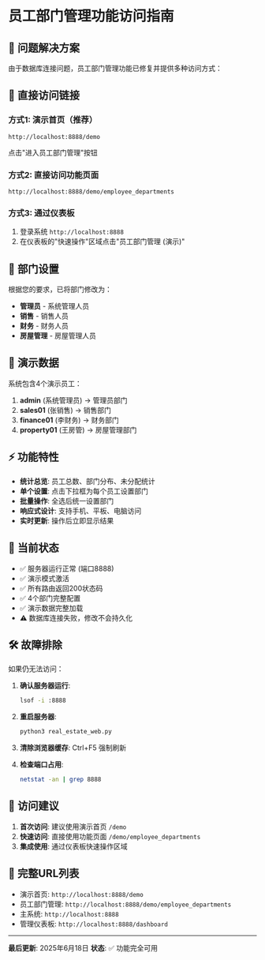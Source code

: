 # 员工部门管理功能访问指南

## 🔧 问题解决方案

由于数据库连接问题，员工部门管理功能已修复并提供多种访问方式：

## 📍 直接访问链接

### 方式1: 演示首页（推荐）
```
http://localhost:8888/demo
```
点击"进入员工部门管理"按钮

### 方式2: 直接访问功能页面
```
http://localhost:8888/demo/employee_departments
```

### 方式3: 通过仪表板
1. 登录系统 `http://localhost:8888`
2. 在仪表板的"快速操作"区域点击"员工部门管理 (演示)"

## 🏢 部门设置

根据您的要求，已将部门修改为：
- **管理员** - 系统管理人员
- **销售** - 销售人员
- **财务** - 财务人员  
- **房屋管理** - 房屋管理人员

## 👥 演示数据

系统包含4个演示员工：
1. **admin** (系统管理员) → 管理员部门
2. **sales01** (张销售) → 销售部门
3. **finance01** (李财务) → 财务部门
4. **property01** (王房管) → 房屋管理部门

## ⚡ 功能特性

- **统计总览**: 员工总数、部门分布、未分配统计
- **单个设置**: 点击下拉框为每个员工设置部门
- **批量操作**: 全选后统一设置部门
- **响应式设计**: 支持手机、平板、电脑访问
- **实时更新**: 操作后立即显示结果

## 🔄 当前状态

- ✅ 服务器运行正常 (端口8888)
- ✅ 演示模式激活
- ✅ 所有路由返回200状态码
- ✅ 4个部门完整配置
- ✅ 演示数据完整加载
- ⚠️ 数据库连接失败，修改不会持久化

## 🛠️ 故障排除

如果仍无法访问：

1. **确认服务器运行**:
   ```bash
   lsof -i :8888
   ```

2. **重启服务器**:
   ```bash
   python3 real_estate_web.py
   ```

3. **清除浏览器缓存**: Ctrl+F5 强制刷新

4. **检查端口占用**: 
   ```bash
   netstat -an | grep 8888
   ```

## 📱 访问建议

1. **首次访问**: 建议使用演示首页 `/demo`
2. **快速访问**: 直接使用功能页面 `/demo/employee_departments`
3. **集成使用**: 通过仪表板快速操作区域

## 🔗 完整URL列表

- 演示首页: `http://localhost:8888/demo`
- 员工部门管理: `http://localhost:8888/demo/employee_departments`
- 主系统: `http://localhost:8888`
- 管理仪表板: `http://localhost:8888/dashboard`

---

**最后更新**: 2025年6月18日
**状态**: ✅ 功能完全可用 